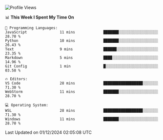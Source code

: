 <!--START_SECTION:waka-->
![Profile Views](http://img.shields.io/badge/Profile%20Views-6-blue)

📊 **This Week I Spent My Time On** 

```text
💬 Programming Languages: 
JavaScript               11 mins             ███████░░░░░░░░░░░░░░░░░░   28.70 % 
Python                   10 mins             ███████░░░░░░░░░░░░░░░░░░   26.43 % 
Text                     9 mins              ██████░░░░░░░░░░░░░░░░░░░   23.35 % 
Markdown                 5 mins              ████░░░░░░░░░░░░░░░░░░░░░   14.96 % 
Git Config               1 min               █░░░░░░░░░░░░░░░░░░░░░░░░   03.58 % 

🔥 Editors: 
VS Code                  28 mins             ██████████████████░░░░░░░   71.30 % 
WebStorm                 11 mins             ███████░░░░░░░░░░░░░░░░░░   28.70 % 

💻 Operating System: 
WSL                      28 mins             ██████████████████░░░░░░░   71.30 % 
Windows                  11 mins             ███████░░░░░░░░░░░░░░░░░░   28.70 % 
```


 Last Updated on 01/12/2024 02:05:08 UTC
<!--END_SECTION:waka-->
